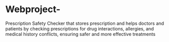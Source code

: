 # Webproject-
Prescription Safety Checker that stores prescription and helps doctors and patients by checking prescriptions for drug interactions, allergies, and medical history conflicts, ensuring safer and more effective treatments
